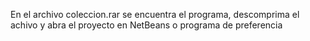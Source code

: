 En el archivo coleccion.rar se encuentra el programa, descomprima el achivo y
abra el proyecto en NetBeans o programa de preferencia
